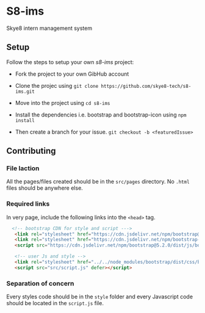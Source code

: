 # S8-ims
Skye8 intern management system

## Setup 
Follow the steps to setup your own *s8-ims* project:
- Fork the project to your own GibHub account
- Clone the projec using 
```git clone https://github.com/skye8-tech/s8-ims.git```
- Move into  the project using `cd s8-ims`
- Install the dependencies i.e. bootstrap and bootstrap-icon using `npm install`

- Then create a branch for your issue.
```git checkout -b <featuredIssue>```

## Contributing
### File laction
All the pages/files created should be in the `src/pages` directory. No `.html` files should be anywhere else.

### Required links
In very page, include the following links into the `<head>` tag.

```html
  <!-- bootstrap CDN for style and script --->
   <link rel="stylesheet" href="https://cdn.jsdelivr.net/npm/bootstrap@5.2.0/dist/css/bootstrap.min.css">
   <link rel="stylesheet" href="https://cdn.jsdelivr.net/npm/bootstrap-icons@1.9.1/font/bootstrap-icons.css">
   <script src="https://cdn.jsdelivr.net/npm/bootstrap@5.2.0/dist/js/bootstrap.bundle.min.js" defer></script>

   <!-- user Js and style -->
   <link rel="stylesheet" href="../../node_modules/bootstrap/dist/css/bootstrap.min.css">
   <script src="src/script.js" defer></script>
```

### Separation of concern
Every styles code should be in the `style` folder and every Javascript code should be located in the `script.js` file.



